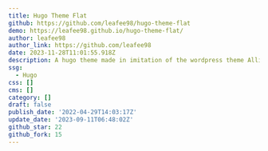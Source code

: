 ```yaml
---
title: Hugo Theme Flat
github: https://github.com/leafee98/hugo-theme-flat
demo: https://leafee98.github.io/hugo-theme-flat/
author: leafee98
author_link: https://github.com/leafee98
date: 2023-11-28T11:01:55.918Z
description: A hugo theme made in imitation of the wordpress theme Allium
ssg:
  - Hugo
css: []
cms: []
category: []
draft: false
publish_date: '2022-04-29T14:03:17Z'
update_date: '2023-09-11T06:48:02Z'
github_star: 22
github_fork: 15
---
```


